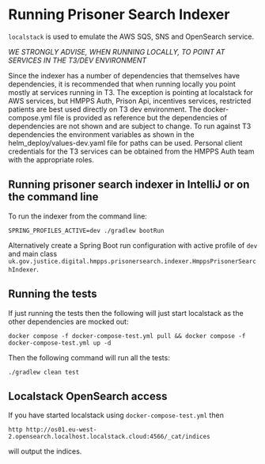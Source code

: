 # Running Prisoner Search Indexer

`localstack` is used to emulate the AWS SQS, SNS and OpenSearch service.

*WE STRONGLY ADVISE, WHEN RUNNING LOCALLY, TO POINT AT SERVICES IN THE T3/DEV ENVIRONMENT*

Since the indexer has a number of dependencies that themselves have dependencies, it is recommended that when running
locally you point mostly at services running in T3. The exception is pointing at localstack for AWS services,
but HMPPS Auth, Prison Api, incentives services, restricted patients are best used directly on T3 dev environment.
The docker-compose.yml file is provided as reference but the dependencies of dependencies are not shown and are subject
to change. To run against T3 dependencies the environment variables as shown in the helm_deploy/values-dev.yaml file
for paths can be used. Personal client credentials for the T3 services can be obtained from the HMPPS Auth team 
with the appropriate roles.

## Running prisoner search indexer in IntelliJ or on the command line
To run the indexer from the command line:
```shell
SPRING_PROFILES_ACTIVE=dev ./gradlew bootRun
```
Alternatively create a Spring Boot run configuration with active profile of `dev` and main class
`uk.gov.justice.digital.hmpps.prisonersearch.indexer.HmppsPrisonerSearchIndexer`.

## Running the tests
If just running the tests then the following will just start localstack as the other dependencies are mocked out:
```shell
docker compose -f docker-compose-test.yml pull && docker compose -f docker-compose-test.yml up -d
```

Then the following command will run all the tests:
```shell
./gradlew clean test
```

## Localstack OpenSearch access
If you have started localstack using `docker-compose-test.yml` then
```shell
http http://os01.eu-west-2.opensearch.localhost.localstack.cloud:4566/_cat/indices
```
will output the indices.


